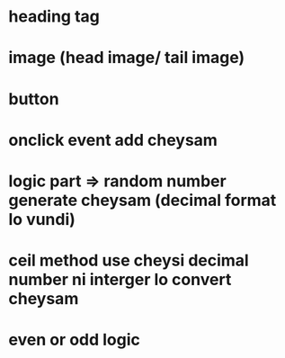 # heading tag 
# image (head image/ tail image)
# button 
# onclick event add cheysam
# logic part => random number generate cheysam (decimal format lo vundi)
# ceil method use cheysi decimal number ni interger lo convert cheysam
# even or odd logic 
